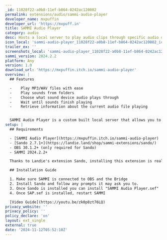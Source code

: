 ```yaml
---
_id: 11028f22-a0b8-11ef-b864-0242ac120002
permalink: extensions/audio/sammi-audio-player
developer_name: mxpuffin
developer_url: 'https://mxpuff.in'
title: SAMMI Audio Player
category: audio
desc: Hosts a local server to play audio clips through specific audio devices
icon_local: 'sammi-audio-player_11028f22-a0b8-11ef-b864-0242ac120002_icon.png'
trailer_ex: ''
screenshots_local: 'sammi-audio-player_11028f22-a0b8-11ef-b864-0242ac120002_ss.png, sammi-audio-player_11028f22-a0b8-11ef-b864-0242ac120002_ss2.png, sammi-audio-player_11028f22-a0b8-11ef-b864-0242ac120002_ss3.png'
sammi_version: 2024.2.2
platform: Any
version: 1.0
download_url: 'https://mxpuffin.itch.io/sammi-audio-player'
overview: |
  ## Features

  -    Play MP3/WAV files with ease
  -    Play sounds from folders
  -    Choose what sound device audio plays through
  -    Wait until sounds finish playing
  -    Retrieve information about the current audio file playing


  SAMMI Audio Player is a custom built local server that allows you to send audio requests from SAMMI to play mp3/wavs. SAMMI Audio Player (or SAP) has been designed to make it easy to play audio through specific playback devices, play sounds from folders, wait for sounds to finish before continuing and of course, playing MP3/WAV files via SAMMI. At this current stage, SAP is only capable of playing Mp3/Wavs and no other audio format.
setup: |
  ## Requirements

  - [SAMMI Audio Player](https://mxpuffin.itch.io/sammi-audio-player)
  - [Sando 2.7.1+](https://landie.land/shop/sammi-extensions/sando/)
  - OBS 30.1.2+ (only required for Sando)
  - SAMMI 2024.2.2+ 

  Thanks to Landie's extension Sando, installing this extension is really easy. (Sando is only required for the installation process but has a bunch of neat tools that are definitely worth keeping)

  ## Installation Guide

  1. Make sure SAMMI is connected to OBS and the Bridge
  2. Install Sando and follow any prompts it may ask you to.
  3. Once Sando is installed you can install "SAMMI Audio Player.sef"
  4. Once SAP.sef is installed, restart SAMMI 

  [Video Guide](https://youtu.be/zk0p8zt76LQ)
privacy_website: ''
privacy_policy: ''
policy_declare: 'on'
layout: ext_single
external: true
date: '2024-11-12T05:52:10Z'
---
```


